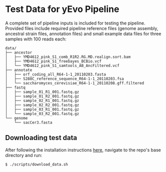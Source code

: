 # Test Data for yEvo Pipeline

A complete set of pipeline inputs is included for testing the pipeline.
Provided files include required pipeline reference files (genome assembly, 
ancestral strain files, annotation files) and small example data files for 
three samples with 100 reads each:

```
data/
├── ancestor
│   ├── YMD4612_pink_S1_comb_R1R2.RG.MD.realign.sort.bam
│   ├── YMD4612_pink_S1_freebayes_BCBio.vcf
│   └── YMD4612_pink_S1_samtools_AB_AncFiltered.vcf
├── annotate
│   ├── orf_coding_all_R64-1-1_20110203.fasta
│   ├── S288C_reference_sequence_R64-1-1_20110203.fsa
│   └── saccharomyces_cerevisiae_R64-1-1_20110208.gff.filtered
├── fastq
│   ├── sample_01_R1_001.fastq.gz
│   ├── sample_01_R2_001.fastq.gz
│   ├── sample_02_R1_001.fastq.gz
│   ├── sample_02_R2_001.fastq.gz
│   ├── sample_03_R1_001.fastq.gz
│   └── sample_03_R2_001.fastq.gz
└── genome
    └── sacCer3.fasta
```

## Downloading test data

After following the installation instructions 
[here](https://github.com/dunhamlab/yevo_pipeline/blob/main/README.md#installation),
navigate to the repo's base directory and run:

```
$ ./scripts/download_data.sh
```
